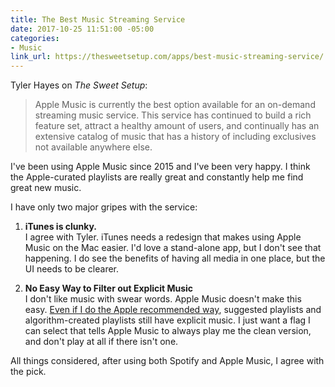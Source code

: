 ```yaml
---
title: The Best Music Streaming Service
date: 2017-10-25 11:51:00 -05:00
categories:
- Music
link_url: https://thesweetsetup.com/apps/best-music-streaming-service/
---
```


Tyler Hayes on *The Sweet Setup*:

> Apple Music is currently the best option available for an on-demand streaming music service. This service has continued to build a rich feature set, attract a healthy amount of users, and continually has an extensive catalog of music that has a history of including exclusives not available anywhere else.

I've been using Apple Music since 2015 and I've been very happy. I think the Apple-curated playlists are really great and constantly help me find great new music.

I have only two major gripes with the service:

1. **iTunes is clunky.**   
I agree with Tyler. iTunes needs a redesign that makes using Apple Music on the Mac easier. I'd love a stand-alone app, but I don't see that happening. I do see the benefits of having all media in one place, but the UI needs to be clearer.

2. **No Easy Way to Filter out Explicit Music**   
I don't like music with swear words. Apple Music doesn't make this easy. [Even if I do the Apple recommended way](https://support.apple.com/en-us/HT201659), suggested playlists and algorithm-created playlists still have explicit music. I just want a flag I can select that tells Apple Music to always play me the clean version, and don't play at all if there isn't one.

All things considered, after using both Spotify and Apple Music, I agree with the pick.

